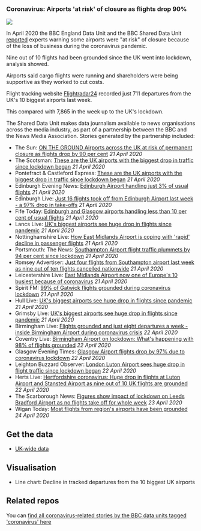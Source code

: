 ### Coronavirus: Airports 'at risk' of closure as flights drop 90%

![](https://ichef.bbci.co.uk/news/624/cpsprodpb/1153F/production/_111857907_flightsuk2-nc.png)

In April 2020 the BBC England Data Unit and the BBC Shared Data Unit [reported](https://www.bbc.co.uk/news/uk-england-52323416) experts warning some airports were "at risk" of closure because of the loss of business during the coronavirus pandemic.

Nine out of 10 flights had been grounded since the UK went into lockdown, analysis showed.

Airports said cargo flights were running and shareholders were being supportive as they worked to cut costs.

Flight tracking website [Flightradar24](https://www.flightradar24.com/) recorded just 711 departures from the UK's 10 biggest airports last week.

This compared with 7,865 in the week up to the UK's lockdown.

The Shared Data Unit makes data journalism available to news organisations across the media industry, as part of a partnership between the BBC and the News Media Association. Stories generated by the partnership included:

* The Sun: [ON THE GROUND Airports across the UK at risk of permanent closure as flights drop by 90 per cent](https://www.thesun.co.uk/travel/11444902/airports-uk-closed-fold-coronavirus/) *21 April 2020*
* The Scotsman: [These are the UK airports with the biggest drop in traffic since lockdown began](https://www.scotsman.com/read-this/these-are-uk-airports-biggest-drop-traffic-lockdown-began-2545302) *21 April 2020*
* Pontefract & Castleford Express: [These are the UK airports with the biggest drop in traffic since lockdown began](https://www.pontefractandcastlefordexpress.co.uk/read-this/these-are-uk-airports-biggest-drop-traffic-lockdown-began-2545302) *21 April 2020*
* Edinburgh Evening News: [Edinburgh Airport handling just 3% of usual flights](https://www.edinburghnews.scotsman.com/news/transport/edinburgh-airport-handling-just-3-usual-flights-2544868) *21 April 2020*
* Edinburgh Live: [Just 16 flights took off from Edinburgh Airport last week - a 97% drop in take-offs](https://www.edinburghlive.co.uk/news/edinburgh-news/just-16-flights-took-edinburgh-18126943) *21 April 2020*
* Fife Today: [Edinburgh and Glasgow airports handling less than 10 per cent of usual flights](https://www.fifetoday.co.uk/news/transport/edinburgh-and-glasgow-airports-handling-less-10-cent-usual-flights-2544913) *21 April 2020*
* Lancs Live: [UK's biggest airports see huge drop in flights since pandemic](https://www.lancs.live/news/uk-world-news/uks-biggest-airports-see-huge-18123456) *21 April 2020*
* Nottinghamshire Live: [How East Midlands Airport is coping with 'rapid' decline in passenger flights](https://www.nottinghampost.com/news/local-news/how-east-midlands-airport-coping-4063743) *21 April 2020*
* Portsmouth: The News: [Southampton Airport flight traffic plummets by 94 per cent since lockdown](https://www.portsmouth.co.uk/business/southampton-airport-flight-traffic-plummets-94-cent-lockdown-2545590) *21 April 2020*
* Romsey Advertiser: [Just four flights from Southampton airport last week as nine out of ten flights cancelled nationwide](https://www.romseyadvertiser.co.uk/news/andover/18393726.just-four-flights-southampton-airport-last-week-nine-ten-flights-cancelled-nationwide/) *21 April 2020*
* Leicestershire Live: [East Midlands Airport now one of Europe's 10 busiest because of coronavirus](https://www.leicestermercury.co.uk/news/uk-world-news/east-midlands-airport-now-one-4064152) *21 April 2020*
* Spirit FM: [99% of Gatwick flights grounded during coronavirus lockdown](https://www.spiritfm.net/news/sussex-news/3087190/99-of-gatwick-flights-grounded-during-coronavirus-lockdown/) *21 April 2020*
* Hull Live: [UK's biggest airports see huge drop in flights since pandemic](https://www.hulldailymail.co.uk/news/uk-world-news/uks-biggest-airports-see-huge-4063868) *21 April 2020*
* Grimsby Live: [UK's biggest airports see huge drop in flights since pandemic](https://www.grimsbytelegraph.co.uk/news/uk-world-news/uks-biggest-airports-see-huge-4063868) *21 April 2020*
* Birmingham Live: [Flights grounded and just eight departures a week - inside Birmingham Airport during coronavirus crisis](https://www.birminghammail.co.uk/news/midlands-news/flights-grounded-just-eight-departures-18125673) *22 April 2020*
* Coventry Live: [Birmingham Airport on lockdown: What's happening with 98% of flights grounded](https://www.coventrytelegraph.net/news/coventry-news/birmingham-airport-lockdown-whats-happening-18128763) *22 April 2020*
* Glasgow Evening Times: [Glasgow Airport flights drop by 97% due to coronavirus lockdown](https://www.glasgowtimes.co.uk/news/18396408.glasgow-airport-flights-drop-97-due-coronavirus-lockdown/) *22 April 2020*
* Leighton Buzzard Observer: [London Luton Airport sees huge drop in flight traffic since lockdown began](https://www.leightonbuzzardonline.co.uk/health/coronavirus/london-luton-airport-sees-huge-drop-flight-traffic-lockdown-began-2546487) *22 April 2020*
* Herts Live: [Hertfordshire coronavirus: Huge drop in flights at Luton Airport and Stansted Airport as nine out of 10 UK flights are grounded](https://www.hertfordshiremercury.co.uk/news/hertfordshire-coronavirus-huge-drop-flights-4064708) *22 April 2020*
* The Scarborough News: [Figures show impact of lockdown on Leeds Bradford Airport as no flights take off for whole week](https://www.thescarboroughnews.co.uk/news/transport/figures-show-impact-lockdown-leeds-bradford-airport-no-flights-take-whole-week-2547887) *23 April 2020*
* Wigan Today: [Most flights from region's airports have been grounded](https://www.wigantoday.net/business/most-flights-regions-airports-have-been-grounded-2548467) *24 April 2020*

## Get the data 

* [UK-wide data](https://docs.google.com/spreadsheets/d/1A7AvId5lHR5bCrgn-EotezP2RquzzeXvm8WBtiKldvY/edit#gid=0)

## Visualisation

* Line chart: Decline in tracked departures from the 10 biggest UK airports


## Related repos

You can [find all coronavirus-related stories by the BBC data units tagged 'coronavirus' here](https://github.com/search?q=topic%3Acoronavirus+org%3ABBC-Data-Unit&type=Repositories)


